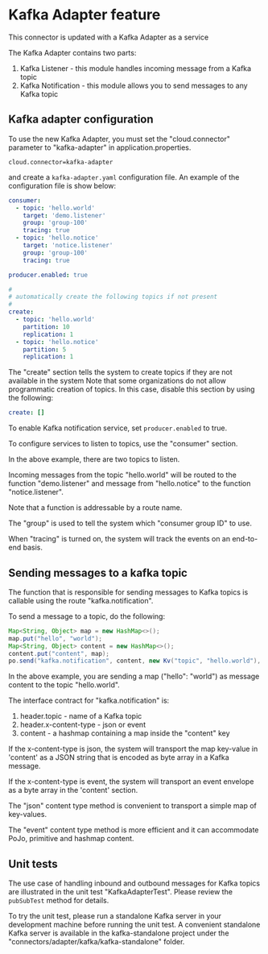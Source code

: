 # Kafka Adapter feature

This connector is updated with a Kafka Adapter as a service

The Kafka Adapter contains two parts:
1. Kafka Listener - this module handles incoming message from a Kafka topic
2. Kafka Notification - this module allows you to send messages to any Kafka topic

## Kafka adapter configuration

To use the new Kafka Adapter, you must set the "cloud.connector" parameter to "kafka-adapter"
in application.properties.

```properties
cloud.connector=kafka-adapter
```

and create a `kafka-adapter.yaml` configuration file. An example of the configuration file is show below:

```yaml
consumer:
  - topic: 'hello.world'
    target: 'demo.listener'
    group: 'group-100'
    tracing: true
  - topic: 'hello.notice'
    target: 'notice.listener'
    group: 'group-100'
    tracing: true

producer.enabled: true

#
# automatically create the following topics if not present
#
create:
  - topic: 'hello.world'
    partition: 10
    replication: 1
  - topic: 'hello.notice'
    partition: 5
    replication: 1

```

The "create" section tells the system to create topics if they are not available in the system
Note that some organizations do not allow programmatic creation of topics. In this case, disable
this section by using the following:

```yaml
create: []
```

To enable Kafka notification service, set `producer.enabled` to true.

To configure services to listen to topics, use the "consumer" section.

In the above example, there are two topics to listen.

Incoming messages from the topic "hello.world" will be routed to the function "demo.listener"
and message from "hello.notice" to the function "notice.listener".

Note that a function is addressable by a route name.

The "group" is used to tell the system which "consumer group ID" to use.

When "tracing" is turned on, the system will track the events on an end-to-end basis.

## Sending messages to a kafka topic

The function that is responsible for sending messages to Kafka topics is callable using
the route "kafka.notification".

To send a message to a topic, do the following:

```java
Map<String, Object> map = new HashMap<>();
map.put("hello", "world");
Map<String, Object> content = new HashMap<>();
content.put("content", map);
po.send("kafka.notification", content, new Kv("topic", "hello.world"), new Kv("x-content-type", "json"));
```

In the above example, you are sending a map ("hello": "world") as message content to the topic "hello.world".

The interface contract for "kafka.notification" is:

1. header.topic - name of a Kafka topic
2. header.x-content-type - json or event
3. content - a hashmap containing a map inside the "content" key

If the x-content-type is json, the system will transport the map key-value in 'content' as a JSON string
that is encoded as byte array in a Kafka message.

If the x-content-type is event, the system will transport an event envelope as a byte array in the 'content' section.

The "json" content type method is convenient to transport a simple map of key-values.

The "event" content type method is more efficient and it can accommodate PoJo, primitive and hashmap content.

## Unit tests

The use case of handling inbound and outbound messages for Kafka topics are illustrated in the unit test
"KafkaAdapterTest". Please review the `pubSubTest` method for details.

To try the unit test, please run a standalone Kafka server in your development machine before running the
unit test. A convenient standalone Kafka server is available in the kafka-standalone project under the
"connectors/adapter/kafka/kafka-standalone" folder.
